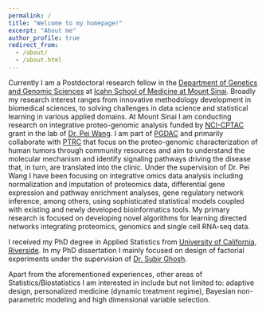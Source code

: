 ```yaml
---
permalink: /
title: "Welcome to my homepage!"
excerpt: "About me"
author_profile: true
redirect_from: 
  - /about/
  - /about.html
---
```


Currently I am a Postdoctoral research fellow in the [Department of Genetics and Genomic Sciences](https://icahn.mssm.edu/research/genomics) at [Icahn School of Medicine at Mount Sinai](https://icahn.mssm.edu/). Broadly my research interest ranges from innovative methodology development in biomedical sciences, to solving challenges in data science and statistical learning in various applied domains. At Mount Sinai I am conducting research on integrative proteo-genomic analysis funded by [NCI-CPTAC](https://proteomics.cancer.gov/programs/cptac) grant in the lab of [Dr. Pei Wang](http://labs.icahn.mssm.edu/pei-wang-lab/people/). I am part of [PGDAC](https://proteomics.cancer.gov/programs/cptac/consortium/cptac-teams) and primarily collaborate with [PTRC](https://proteomics.cancer.gov/programs/cptac/consortium/cptac-teams) that focus on the proteo-genomic characterization of human tumors through community resources and aim to understand the molecular mechanism and identify signaling pathways driving the disease that, in turn, are translated into the clinic. Under the supervision of Dr. Pei Wang I have been focusing on integrative omics data analysis including normalization and imputation of proteomics data, differential gene expression and pathway enrichment analyses, gene regulatory network inference, among others, using sophisticated statistical models coupled with existing and newly developed bioinformatics tools. My primary research is focused on developing novel algorithms for learning directed networks integrating proteomics, genomics and single cell RNA-seq data.


I received my PhD degree in Applied Statistics from [University of California, Riverside](https://statistics.ucr.edu/). In my PhD dissertation I mainly focused on design of factorial experiments under the supervision of [Dr. Subir Ghosh](https://profiles.ucr.edu/app/home/profile/ghosh). 


Apart from the aforementioned experiences, other areas of Statistics/Biostatistics I am interested in include but not limited to: adaptive design, personalized medicine (dynamic treatment regime), Bayesian non-parametric modeling and high dimensional variable selection.


